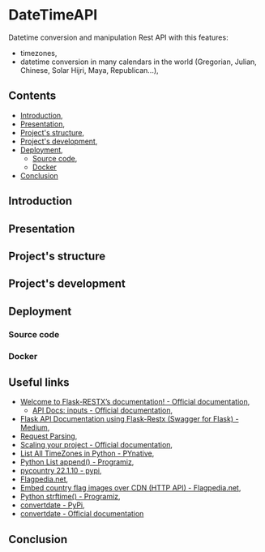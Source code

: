 # DateTimeAPI

Datetime conversion and manipulation Rest API with this features:

* timezones,
* datetime conversion in many calendars in the world (Gregorian, Julian, Chinese, Solar Hijri, Maya, Republican...),

## Contents

* [Introduction](#introduction),
* [Presentation](#presentation),
* [Project's structure](#project_s_structure),
* [Project's development](#project_s_development),
* [Deployment](#deployment),
    * [Source code](#source_code),
    * [Docker](#docker)
* [Conclusion](#conclusion)

<a name="introduction"></a>
## Introduction

<a name="presentation"></a>
## Presentation

<a name="project_s_structure"></a>
## Project's structure

<a name="project_s_development"></a>
## Project's development

<a name="deployment"></a>
## Deployment

<a name="source_code"></a>
### Source code

<a name="docker"></a>
### Docker

<a name="useful_links"></a>
## Useful links

* [Welcome to Flask-RESTX’s documentation! - Official documentation](https://flask-restx.readthedocs.io/en/latest/),
     * [API Docs: inputs - Official documentation](https://flask-restful.readthedocs.io/en/latest/api.html#inputs),
* [Flask API Documentation using Flask-Restx (Swagger for Flask) - Medium](https://abhtri.medium.com/flask-api-documentation-using-flask-restx-swagger-for-flask-84be13d70e0),
* [Request Parsing](https://flask-restful.readthedocs.io/en/latest/reqparse.html),
* [Scaling your project - Official documentation](https://flask-restx.readthedocs.io/en/latest/scaling.html),
* [List All TimeZones in Python - PYnative](https://pynative.com/list-all-timezones-in-python/#h-get-list-of-all-timezones-name),
* [Python List append() - Programiz](https://www.programiz.com/python-programming/methods/list/append),
* [pycountry 22.1.10 - pypi](https://pypi.org/project/pycountry/),
* [Flagpedia.net](https://flagpedia.net),
* [Embed country flag images over CDN (HTTP API) - Flagpedia.net](https://flagpedia.net/download/api),
* [Python strftime() - Programiz](https://www.programiz.com/python-programming/datetime/strftime),
* [convertdate - PyPi](https://pypi.org/project/convertdate/),
* [convertdate - Official documentation](https://convertdate.readthedocs.io/en/latest/index.html)

<a name="conclusion"></a>
## Conclusion
